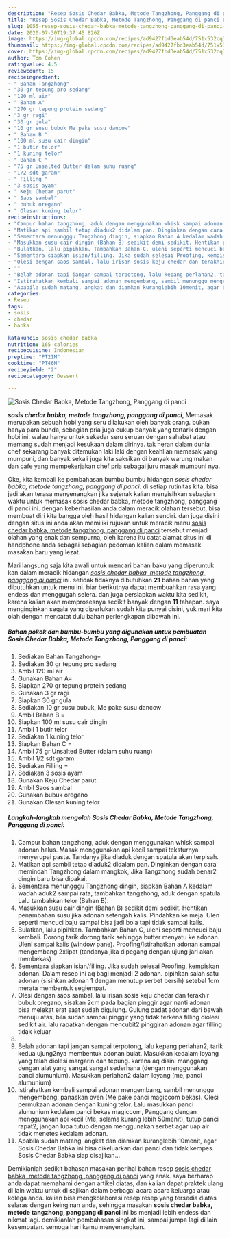 ```yaml
---
description: "Resep Sosis Chedar Babka, Metode Tangzhong, Panggang di panci Lezat"
title: "Resep Sosis Chedar Babka, Metode Tangzhong, Panggang di panci Lezat"
slug: 1055-resep-sosis-chedar-babka-metode-tangzhong-panggang-di-panci-lezat
date: 2020-07-30T19:37:45.826Z
image: https://img-global.cpcdn.com/recipes/ad9427fbd3eab54d/751x532cq70/sosis-chedar-babka-metode-tangzhong-panggang-di-panci-foto-resep-utama.jpg
thumbnail: https://img-global.cpcdn.com/recipes/ad9427fbd3eab54d/751x532cq70/sosis-chedar-babka-metode-tangzhong-panggang-di-panci-foto-resep-utama.jpg
cover: https://img-global.cpcdn.com/recipes/ad9427fbd3eab54d/751x532cq70/sosis-chedar-babka-metode-tangzhong-panggang-di-panci-foto-resep-utama.jpg
author: Tom Cohen
ratingvalue: 4.5
reviewcount: 15
recipeingredient:
- " Bahan Tangzhong"
- "30 gr tepung pro sedang"
- "120 ml air"
- " Bahan A"
- "270 gr tepung protein sedang"
- "3 gr ragi"
- "30 gr gula"
- "10 gr susu bubuk Me pake susu dancow"
- " Bahan B "
- "100 ml susu cair dingin"
- "1 butir telor"
- "1 kuning telor"
- " Bahan C "
- "75 gr Unsalted Butter dalam suhu ruang"
- "1/2 sdt garam"
- " Filling "
- "3 sosis ayam"
- " Keju Chedar parut"
- " Saos sambal"
- " bubuk oregano"
- " Olesan kuning telor"
recipeinstructions:
- "Campur bahan tangzhong, aduk dengan menggunakan whisk sampai adonan halus. Masak menggunakan api kecil sampai teksturnya menyerupai pasta. Tandanya jika diaduk dengan spatula akan terpisah."
- "Matikan api sambil tetap diaduk2 didalam pan. Dinginkan dengan cara memindah Tangzhong dalam mangkok, Jika Tangzhong sudah benar2 dingin baru bisa dipakai."
- "Sementara menungggu Tangzhong dingin, siapkan Bahan A kedalam wadah aduk2 sampai rata, tambahkan tangzhong, aduk dengan spatula. Lalu tambahkan telor (Bahan B)."
- "Masukkan susu cair dingin (Bahan B) sedikit demi sedikit. Hentikan penambahan susu jika adonan setengah kalis. Pindahkan ke meja. Ulen seperti mencuci baju sampai bisa jadi bola tapi tidak sampai kalis."
- "Bulatkan, lalu pipihkan. Tambahkan Bahan C, uleni seperti mencuci baju kembali. Dorong tarik dorong tarik sehingga butter menyatu ke adonan. Uleni sampai kalis (window pane). Proofing/Istirahatkan adonan sampai mengembang 2xlipat (tandanya jika dipegang dengan ujung jari akan membekas)"
- "Sementara siapkan isian/filling. Jika sudah selesai Proofing, kempiskan adonan. Dalam resep ini aq bagi menjadi 2 adonan. pipihkan salah satu adonan (sisihkan adonan 1 dengan menutup serbet bersih) setebal 1cm merata membentuk segiempat."
- "Olesi dengan saos sambal, lalu irisan sosis keju chedar dan terakhir bubuk oregano, sisakan 2cm pada bagian pinggir agar nanti adonan bisa melekat erat saat sudah digulung. Gulung padat adonan dari bawah menuju atas, bila sudah sampai pinggir yang tidak terkena filling diolesi sedikit air. lalu rapatkan dengan mencubit2 pinggiran adonan agar filling tidak keluar"
- ""
- "Belah adonan tapi jangan sampai terpotong, lalu kepang perlahan2, tarik kedua ujung2nya membentuk adonan bulat. Masukkan kedalam loyang yang telah diolesi margarin dan tepung. karena aq disini manggang dengan alat yang sangat sangat sederhana (dengan menggunakan panci alumunium). Masukkan perlahan2 dalam loyang (me, panci alumunium)"
- "Istirahatkan kembali sampai adonan mengembang, sambil menunggu mengembang, panaskan oven (Me pake panci magiccom bekas). Olesi permukaan adonan dengan kuning telor. Lalu masukkan panci alumunium kedalam panci bekas magiccom, Panggang dengan menggunakan api kecil (Me, selama kurang lebih 50menit), tutup panci rapat2, jangan lupa tutup dengan menggunakan serbet agar uap air tidak menetes kedalam adonan."
- "Apabila sudah matang, angkat dan diamkan kuranglebih 10menit, agar Sosis Chedar Babka ini bisa dikeluarkan dari panci dan tidak kempes. Sosis Chedar Babka siap disajikan..."
categories:
- Resep
tags:
- sosis
- chedar
- babka

katakunci: sosis chedar babka 
nutrition: 165 calories
recipecuisine: Indonesian
preptime: "PT21M"
cooktime: "PT46M"
recipeyield: "2"
recipecategory: Dessert

---
```



![Sosis Chedar Babka, Metode Tangzhong, Panggang di panci](https://img-global.cpcdn.com/recipes/ad9427fbd3eab54d/751x532cq70/sosis-chedar-babka-metode-tangzhong-panggang-di-panci-foto-resep-utama.jpg)

<b><i>sosis chedar babka, metode tangzhong, panggang di panci</i></b>, Memasak merupakan sebuah hobi yang seru dilakukan oleh banyak orang. bukan hanya para bunda, sebagian pria juga cukup banyak yang tertarik dengan hobi ini. walau hanya untuk sekedar seru seruan dengan sahabat atau memang sudah menjadi kesukaan dalam dirinya. tak heran dalam dunia chef sekarang banyak ditemukan laki laki dengan keahlian memasak yang mumpuni, dan banyak sekali juga kita saksikan di banyak warung makan dan cafe yang mempekerjakan chef pria sebagai juru masak mumpuni nya.

Oke, kita kembali ke pembahasan bumbu bumbu hidangan <i>sosis chedar babka, metode tangzhong, panggang di panci</i>. di setiap rutinitas kita, bisa jadi akan terasa menyenangkan jika sejenak kalian menyisihkan sebagian waktu untuk memasak sosis chedar babka, metode tangzhong, panggang di panci ini. dengan keberhasilan anda dalam meracik olahan tersebut, bisa membuat diri kita bangga oleh hasil hidangan kalian sendiri. dan juga disini dengan situs ini anda akan memiliki rujukan untuk meracik menu <u>sosis chedar babka, metode tangzhong, panggang di panci</u> tersebut menjadi olahan yang enak dan sempurna, oleh karena itu catat alamat situs ini di handphone anda sebagai sebagian pedoman kalian dalam memasak masakan baru yang lezat.




Mari langsung saja kita awali untuk mencari bahan baku yang diperuntuk kan dalam meracik hidangan <u><i>sosis chedar babka, metode tangzhong, panggang di panci</i></u> ini. setidak tidaknya dibutuhkan <b>21</b> bahan bahan yang dibutuhkan untuk menu ini. biar berikutnya dapat membuahkan rasa yang endess dan menggugah selera. dan juga persiapkan waktu kita sedikit, karena kalian akan memprosesnya sedikit banyak dengan <b>11</b> tahapan. saya menginginkan segala yang diperlukan sudah kita punyai disini, yuk mari kita olah dengan mencatat dulu bahan perlengkapan dibawah ini.

<!--inarticleads1-->

##### Bahan pokok dan bumbu-bumbu yang digunakan untuk pembuatan Sosis Chedar Babka, Metode Tangzhong, Panggang di panci:

1. Sediakan  Bahan Tangzhong=
1. Sediakan 30 gr tepung pro sedang
1. Ambil 120 ml air
1. Gunakan  Bahan A=
1. Siapkan 270 gr tepung protein sedang
1. Gunakan 3 gr ragi
1. Siapkan 30 gr gula
1. Sediakan 10 gr susu bubuk, Me pake susu dancow
1. Ambil  Bahan B =
1. Siapkan 100 ml susu cair dingin
1. Ambil 1 butir telor
1. Sediakan 1 kuning telor
1. Siapkan  Bahan C =
1. Ambil 75 gr Unsalted Butter (dalam suhu ruang)
1. Ambil 1/2 sdt garam
1. Sediakan  Filling =
1. Sediakan 3 sosis ayam
1. Gunakan  Keju Chedar parut
1. Ambil  Saos sambal
1. Gunakan  bubuk oregano
1. Gunakan  Olesan kuning telor




<!--inarticleads2-->

##### Langkah-langkah mengolah Sosis Chedar Babka, Metode Tangzhong, Panggang di panci:

1. Campur bahan tangzhong, aduk dengan menggunakan whisk sampai adonan halus. Masak menggunakan api kecil sampai teksturnya menyerupai pasta. Tandanya jika diaduk dengan spatula akan terpisah.
1. Matikan api sambil tetap diaduk2 didalam pan. Dinginkan dengan cara memindah Tangzhong dalam mangkok, Jika Tangzhong sudah benar2 dingin baru bisa dipakai.
1. Sementara menungggu Tangzhong dingin, siapkan Bahan A kedalam wadah aduk2 sampai rata, tambahkan tangzhong, aduk dengan spatula. Lalu tambahkan telor (Bahan B).
1. Masukkan susu cair dingin (Bahan B) sedikit demi sedikit. Hentikan penambahan susu jika adonan setengah kalis. Pindahkan ke meja. Ulen seperti mencuci baju sampai bisa jadi bola tapi tidak sampai kalis.
1. Bulatkan, lalu pipihkan. Tambahkan Bahan C, uleni seperti mencuci baju kembali. Dorong tarik dorong tarik sehingga butter menyatu ke adonan. Uleni sampai kalis (window pane). Proofing/Istirahatkan adonan sampai mengembang 2xlipat (tandanya jika dipegang dengan ujung jari akan membekas)
1. Sementara siapkan isian/filling. Jika sudah selesai Proofing, kempiskan adonan. Dalam resep ini aq bagi menjadi 2 adonan. pipihkan salah satu adonan (sisihkan adonan 1 dengan menutup serbet bersih) setebal 1cm merata membentuk segiempat.
1. Olesi dengan saos sambal, lalu irisan sosis keju chedar dan terakhir bubuk oregano, sisakan 2cm pada bagian pinggir agar nanti adonan bisa melekat erat saat sudah digulung. Gulung padat adonan dari bawah menuju atas, bila sudah sampai pinggir yang tidak terkena filling diolesi sedikit air. lalu rapatkan dengan mencubit2 pinggiran adonan agar filling tidak keluar
1. 
1. Belah adonan tapi jangan sampai terpotong, lalu kepang perlahan2, tarik kedua ujung2nya membentuk adonan bulat. Masukkan kedalam loyang yang telah diolesi margarin dan tepung. karena aq disini manggang dengan alat yang sangat sangat sederhana (dengan menggunakan panci alumunium). Masukkan perlahan2 dalam loyang (me, panci alumunium)
1. Istirahatkan kembali sampai adonan mengembang, sambil menunggu mengembang, panaskan oven (Me pake panci magiccom bekas). Olesi permukaan adonan dengan kuning telor. Lalu masukkan panci alumunium kedalam panci bekas magiccom, Panggang dengan menggunakan api kecil (Me, selama kurang lebih 50menit), tutup panci rapat2, jangan lupa tutup dengan menggunakan serbet agar uap air tidak menetes kedalam adonan.
1. Apabila sudah matang, angkat dan diamkan kuranglebih 10menit, agar Sosis Chedar Babka ini bisa dikeluarkan dari panci dan tidak kempes. Sosis Chedar Babka siap disajikan...




Demikianlah sedikit bahasan masakan perihal bahan resep <u>sosis chedar babka, metode tangzhong, panggang di panci</u> yang enak. saya berharap anda dapat memahami dengan artikel diatas, dan kalian dapat praktek ulang di lain waktu untuk di sajikan dalam berbagai acara acara keluarga atau kolega anda. kalian bisa mengkolaborasi resep resep yang tersedia diatas selaras dengan keinginan anda, sehingga masakan <b>sosis chedar babka, metode tangzhong, panggang di panci</b> ini bs menjadi lebih endess dan nikmat lagi. demikianlah pembahasan singkat ini, sampai jumpa lagi di lain kesempatan. semoga hari kamu menyenangkan.
